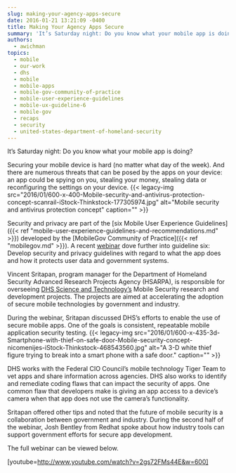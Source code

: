 ```yaml
---
slug: making-your-agency-apps-secure
date: 2016-01-21 13:21:09 -0400
title: Making Your Agency Apps Secure
summary: 'It’s Saturday night: Do you know what your mobile app is doing? Securing your mobile device is hard (no matter what day of the week). And there are numerous threats that can be posed by the apps on your device: an app could be spying on you, stealing your money, stealing data or reconfiguring the'
authors:
  - awichman
topics:
  - mobile
  - our-work
  - dhs
  - mobile
  - mobile-apps
  - mobile-gov-community-of-practice
  - mobile-user-experience-guidelines
  - mobile-ux-guideline-6
  - mobile-gov
  - recaps
  - security
  - united-states-department-of-homeland-security
---
```


It’s Saturday night: Do you know what your mobile app is doing?

Securing your mobile device is hard (no matter what day of the week). And there are numerous threats that can be posed by the apps on your device: an app could be spying on you, stealing your money, stealing data or reconfiguring the settings on your device. {{< legacy-img src="2016/01/600-x-400-Mobile-security-and-antivirus-protection-concept-scanrail-iStock-Thinkstock-177305974.jpg" alt="Mobile security and antivirus protection concept" caption="" >}} 

Security and privacy are part of the [six Mobile User Experience Guidelines]({{< ref "mobile-user-experience-guidelines-and-recommendations.md" >}}) developed by the [MobileGov Community of Practice]({{< ref "mobilegov.md" >}}). A recent [webinar](https://www.youtube.com/watch?v=2gs72FMs44E) dove further into guideline six: Develop security and privacy guidelines with regard to what the app does and how it protects user data and government systems.

Vincent Sritapan, program manager for the Department of Homeland Security Advanced Research Projects Agency (HSARPA), is responsible for overseeing [DHS Science and Technology&#8217;s](http://www.dhs.gov/science-and-technology/) Mobile Security research and development projects. The projects are aimed at accelerating the adoption of secure mobile technologies by government and industry.

During the webinar, Sritapan discussed DHS’s efforts to enable the use of secure mobile apps. One of the goals is consistent, repeatable mobile application security testing. {{< legacy-img src="2016/01/600-x-435-3d-Smartphone-with-thief-on-safe-door-Mobile-security-concept-nicomenijes-iStock-Thinkstock-468543560.jpg" alt="A 3-D white thief figure trying to break into a smart phone with a safe door." caption="" >}} 

DHS works with the Federal CIO Council’s mobile technology Tiger Team to vet apps and share information across agencies. DHS also works to identify and remediate coding flaws that can impact the security of apps. One common flaw that developers make is giving an app access to a device’s camera when that app does not use the camera’s functionality.

Sritapan offered other tips and noted that the future of mobile security is a collaboration between government and industry. During the second half of the webinar, Josh Bentley from Redhat spoke about how industry tools can support government efforts for secure app development.

The full webinar can be viewed below.

[youtube=http://www.youtube.com/watch?v=2gs72FMs44E&w=600]